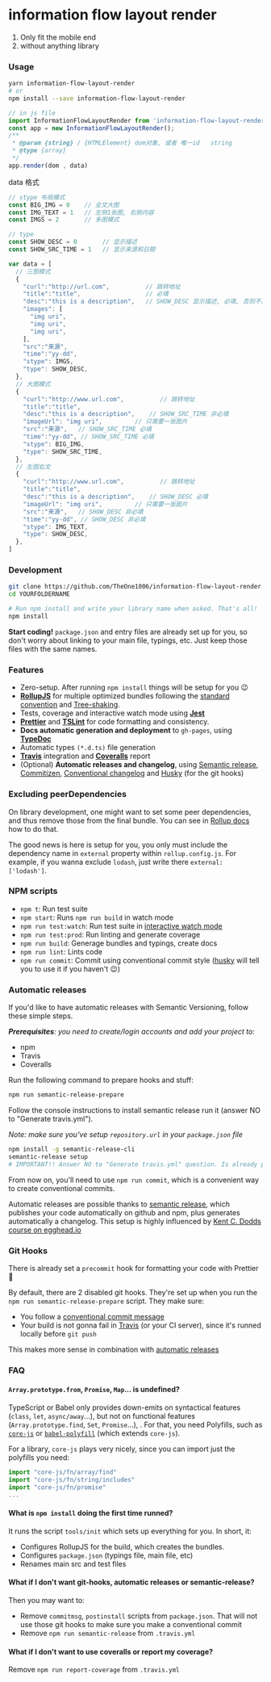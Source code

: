 # information flow layout render

1. Only fit the mobile end
2. without anything library

### Usage
```bash
yarn information-flow-layout-render
# or
npm install --save information-flow-layout-render
```

```js
// in js file
import InformationFlowLayoutRender from 'information-flow-layout-render'
const app = new InformationFlowLayoutRender();
/**
 * @param {string} / {HTMLElement} dom对象, 或者 唯一id   string
 * @type {array}
 */
app.render(dom , data)
```

data 格式
```js
// stype 布局模式
const BIG_IMG = 0    // 全文大图
const IMG_TEXT = 1   // 左侧1张图, 右侧内容
const IMGS = 2       // 多图模式

// type
const SHOW_DESC = 0       // 显示描述
const SHOW_SRC_TIME = 1   // 显示来源和日期

var data = [
  // 三图模式
  {
    "curl":"http://url.com",          // 跳转地址
    "title":"title",                  // 必填
    "desc":"this is a description",   // SHOW_DESC 显示描述, 必填, 否则不显示
    "images": [
      "img uri",
      "img uri",
      "img uri",
    ],
    "src":"来源",
    "time":"yy-dd",
    "stype": IMGS,
    "type": SHOW_DESC,
  },
  // 大图模式
  {
    "curl":"http://www.url.com",          // 跳转地址
    "title":"title",
    "desc":"this is a description",    // SHOW_SRC_TIME 非必填
    "imageUrl": "img uri",         // 只需要一张图片
    "src":"来源",   // SHOW_SRC_TIME 必填
    "time":"yy-dd", // SHOW_SRC_TIME 必填
    "stype": BIG_IMG,
    "type": SHOW_SRC_TIME,
  },
  // 左图右文
  {
    "curl":"http://www.url.com",          // 跳转地址
    "title":"title",
    "desc":"this is a description",    // SHOW_DESC 必填
    "imageUrl": "img uri",         // 只需要一张图片
    "src":"来源",   // SHOW_DESC 非必填
    "time":"yy-dd", // SHOW_DESC 非必填
    "stype": IMG_TEXT,
    "type": SHOW_DESC,
  },
]

```



### Development

```bash
git clone https://github.com/TheOne1006/information-flow-layout-render.git YOURFOLDERNAME
cd YOURFOLDERNAME

# Run npm install and write your library name when asked. That's all!
npm install
```

**Start coding!** `package.json` and entry files are already set up for you, so don't worry about linking to your main file, typings, etc. Just keep those files with the same names.

### Features

 - Zero-setup. After running `npm install` things will be setup for you :wink:
 - **[RollupJS](https://rollupjs.org/)** for multiple optimized bundles following the [standard convention](http://2ality.com/2017/04/setting-up-multi-platform-packages.html) and [Tree-shaking](https://alexjoverm.github.io/2017/03/06/Tree-shaking-with-Webpack-2-TypeScript-and-Babel/).
 - Tests, coverage and interactive watch mode using **[Jest](http://facebook.github.io/jest/)**
 - **[Prettier](https://github.com/prettier/prettier)** and **[TSLint](https://palantir.github.io/tslint/)** for code formatting and consistency.
 - **Docs automatic generation and deployment** to `gh-pages`, using **[TypeDoc](http://typedoc.org/)**
 - Automatic types `(*.d.ts)` file generation
 - **[Travis](https://travis-ci.org)** integration and **[Coveralls](https://coveralls.io/)** report
 - (Optional) **Automatic releases and changelog**, using [Semantic release](https://github.com/semantic-release/semantic-release), [Commitizen](https://github.com/commitizen/cz-cli), [Conventional changelog](https://github.com/conventional-changelog/conventional-changelog) and [Husky](https://github.com/typicode/husky) (for the git hooks)

### Excluding peerDependencies

On library development, one might want to set some peer dependencies, and thus remove those from the final bundle. You can see in [Rollup docs](https://rollupjs.org/#peer-dependencies) how to do that.

The good news is here is setup for you, you only must include the dependency name in `external` property within `rollup.config.js`. For example, if you wanna exclude `lodash`, just write there `external: ['lodash']`.

### NPM scripts

 - `npm t`: Run test suite
 - `npm start`: Runs `npm run build` in watch mode
 - `npm run test:watch`: Run test suite in [interactive watch mode](http://facebook.github.io/jest/docs/cli.html#watch)
 - `npm run test:prod`: Run linting and generate coverage
 - `npm run build`: Generage bundles and typings, create docs
 - `npm run lint`: Lints code
 - `npm run commit`: Commit using conventional commit style ([husky](https://github.com/typicode/husky) will tell you to use it if you haven't :wink:)

### Automatic releases

If you'd like to have automatic releases with Semantic Versioning, follow these simple steps.

_**Prerequisites**: you need to create/login accounts and add your project to:_
 - npm
 - Travis
 - Coveralls

Run the following command to prepare hooks and stuff:

```bash
npm run semantic-release-prepare
```

Follow the console instructions to install semantic release run it (answer NO to "Generate travis.yml").

_Note: make sure you've setup `repository.url` in your `package.json` file_

```bash
npm install -g semantic-release-cli
semantic-release setup
# IMPORTANT!! Answer NO to "Generate travis.yml" question. Is already prepared for you :P
```

From now on, you'll need to use `npm run commit`, which is a convenient way to create conventional commits.

Automatic releases are possible thanks to [semantic release](https://github.com/semantic-release/semantic-release), which publishes your code automatically on github and npm, plus generates automatically a changelog. This setup is highly influenced by [Kent C. Dodds course on egghead.io](https://egghead.io/courses/how-to-write-an-open-source-javascript-library)

### Git Hooks

There is already set a `precommit` hook for formatting your code with Prettier :nail_care:

By default, there are 2 disabled git hooks. They're set up when you run the `npm run semantic-release-prepare` script. They make sure:
 - You follow a [conventional commit message](https://github.com/conventional-changelog/conventional-changelog)
 - Your build is not gonna fail in [Travis](https://travis-ci.org) (or your CI server), since it's runned locally before `git push`

This makes more sense in combination with [automatic releases](#automatic-releases)

### FAQ

#### `Array.prototype.from`, `Promise`, `Map`... is undefined?

TypeScript or Babel only provides down-emits on syntactical features (`class`, `let`, `async/away`...), but not on functional features (`Array.prototype.find`, `Set`, `Promise`...), . For that, you need Polyfills, such as [`core-js`](https://github.com/zloirock/core-js) or [`babel-polyfill`](https://babeljs.io/docs/usage/polyfill/) (which extends `core-js`).

For a library, `core-js` plays very nicely, since you can import just the polyfills you need:

```javascript
import "core-js/fn/array/find"
import "core-js/fn/string/includes"
import "core-js/fn/promise"
...
```

#### What is `npm install` doing the first time runned?

It runs the script `tools/init` which sets up everything for you. In short, it:
 - Configures RollupJS for the build, which creates the bundles.
 - Configures `package.json` (typings file, main file, etc)
 - Renames main src and test files

#### What if I don't want git-hooks, automatic releases or semantic-release?

Then you may want to:
 - Remove `commitmsg`, `postinstall` scripts from `package.json`. That will not use those git hooks to make sure you make a conventional commit
 - Remove `npm run semantic-release` from `.travis.yml`

#### What if I don't want to use coveralls or report my coverage?

Remove `npm run report-coverage` from `.travis.yml`
